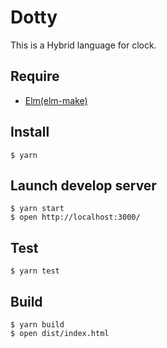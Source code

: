# Dotty

This is a Hybrid language for clock.

## Require

- [Elm(elm-make)](https://guide.elm-lang.org/install.html)

## Install

```shell
$ yarn
```

## Launch develop server

```shell
$ yarn start
$ open http://localhost:3000/
```

## Test

```shell
$ yarn test
```

## Build

```shell
$ yarn build
$ open dist/index.html
```
